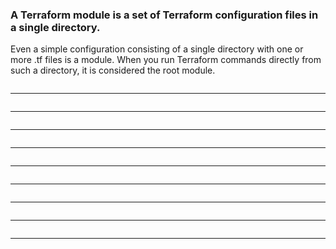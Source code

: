 ### A Terraform module is a set of Terraform configuration files in a single directory.

Even a simple configuration consisting of a single directory with one or more .tf files is a module. When you run Terraform commands directly from such a directory, it is considered the root module.






```bash

```



__________________________________________________________________________________________






```bash

```



__________________________________________________________________________________________






```bash

```



__________________________________________________________________________________________






```bash

```



__________________________________________________________________________________________






```bash

```



__________________________________________________________________________________________






```bash

```



__________________________________________________________________________________________






```bash

```



__________________________________________________________________________________________






```bash

```



__________________________________________________________________________________________






```bash

```



__________________________________________________________________________________________
